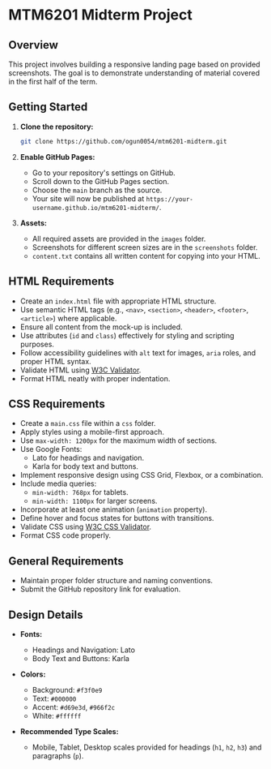 # MTM6201 Midterm Project

## Overview

This project involves building a responsive landing page based on provided screenshots. The goal is to demonstrate understanding of material covered in the first half of the term.

## Getting Started

1. **Clone the repository:**

   ```bash
   git clone https://github.com/ogun0054/mtm6201-midterm.git
   ```

2. **Enable GitHub Pages:**

   - Go to your repository's settings on GitHub.
   - Scroll down to the GitHub Pages section.
   - Choose the `main` branch as the source.
   - Your site will now be published at `https://your-username.github.io/mtm6201-midterm/`.

3. **Assets:**
   - All required assets are provided in the `images` folder.
   - Screenshots for different screen sizes are in the `screenshots` folder.
   - `content.txt` contains all written content for copying into your HTML.

## HTML Requirements

- Create an `index.html` file with appropriate HTML structure.
- Use semantic HTML tags (e.g., `<nav>`, `<section>`, `<header>`, `<footer>`, `<article>`) where applicable.
- Ensure all content from the mock-up is included.
- Use attributes (`id` and `class`) effectively for styling and scripting purposes.
- Follow accessibility guidelines with `alt` text for images, `aria` roles, and proper HTML syntax.
- Validate HTML using [W3C Validator](https://validator.w3.org/#validate_by_input).
- Format HTML neatly with proper indentation.

## CSS Requirements

- Create a `main.css` file within a `css` folder.
- Apply styles using a mobile-first approach.
- Use `max-width: 1200px` for the maximum width of sections.
- Use Google Fonts:
  - Lato for headings and navigation.
  - Karla for body text and buttons.
- Implement responsive design using CSS Grid, Flexbox, or a combination.
- Include media queries:
  - `min-width: 768px` for tablets.
  - `min-width: 1100px` for larger screens.
- Incorporate at least one animation (`animation` property).
- Define hover and focus states for buttons with transitions.
- Validate CSS using [W3C CSS Validator](https://jigsaw.w3.org/css-validator/#validate_by_input).
- Format CSS code properly.

## General Requirements

- Maintain proper folder structure and naming conventions.
- Submit the GitHub repository link for evaluation.

## Design Details

- **Fonts:**

  - Headings and Navigation: Lato
  - Body Text and Buttons: Karla

- **Colors:**

  - Background: `#f3f0e9`
  - Text: `#000000`
  - Accent: `#d69e3d`, `#966f2c`
  - White: `#ffffff`

- **Recommended Type Scales:**
  - Mobile, Tablet, Desktop scales provided for headings (`h1`, `h2`, `h3`) and paragraphs (`p`).
